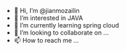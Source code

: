 - 👋 Hi, I’m @jianmozailin
- 👀 I’m interested in JAVA
- 🌱 I’m currently learning spring cloud
- 💞️ I’m looking to collaborate on ...
- 📫 How to reach me ...

<!---
jianmozailin/jianmozailin is a ✨ special ✨ repository because its `README.md` (this file) appears on your GitHub profile.
You can click the Preview link to take a look at your changes.
--->
